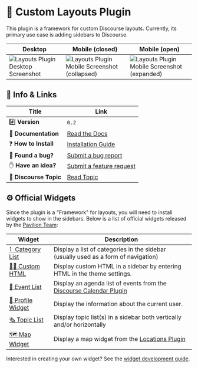 # 📐 Custom Layouts Plugin

This plugin is a framework for custom Discourse layouts. Currently, its primary use case is adding sidebars to Discourse.

| Desktop                                                                                                                                  | Mobile (closed)                                                                                                                                     | Mobile (open)                                                                                                                                      |
| ---------------------------------------------------------------------------------------------------------------------------------------- | --------------------------------------------------------------------------------------------------------------------------------------------------- | -------------------------------------------------------------------------------------------------------------------------------------------------- |
| ![Layouts Plugin Desktop Screenshot](https://d11a6trkgmumsb.cloudfront.net/original/3X/1/4/14f4d328012164ba4fc28c75853fb3f36276f4b8.png) | ![Layouts Plugin Mobile Screenshot (collapsed)](https://d11a6trkgmumsb.cloudfront.net/original/3X/8/c/8c66e4fbe35bd62d14c3595147c2e79938947e62.png) | ![Layouts Plugin Mobile Screenshot (expanded)](https://d11a6trkgmumsb.cloudfront.net/original/3X/4/d/4d739410f2a7c669f78586b424267e8232181662.png) |

## 🔗 Info &amp; Links

| Title                  | Link                                                                        |
| ---------------------- | --------------------------------------------------------------------------- |
| #️⃣ **Version**         | `0.2`                                                                       |
| 📄 **Documentation**   | [Read the Docs](https://thepavilion.io/t/layouts-plugin/2891)               |
| ❓ **How to Install**  | [Installation Guide](https://thepavilion.io/t/installation-and-setup/3200)  |
| 🐛 **Found a bug?**    | [Submit a bug report](https://thepavilion.io/w/bug-report/steps/intro)      |
| ✋ **Have an idea?**   | [Submit a feature request](https://thepavilion.io/w/bug-report/steps/intro) |
| 📰 **Discourse Topic** | [Read Topic](https://meta.discourse.org/t/custom-layouts-plugin/55208)      |

## ⚙️ Official Widgets

Since the plugin is a "Framework" for layouts, you will need to install widgets to show in the sidebars. Below is a list of official widgets released by the [Pavilion Team](https://thepavilion.io/members):

| Widget                                                                         | Description                                                                                                                  |
| ------------------------------------------------------------------------------ | ---------------------------------------------------------------------------------------------------------------------------- |
| [⠇ Category List](https://github.com/paviliondev/layouts-category-list-widget) | Display a list of categories in the sidebar (usually used as a form of navigation)                                           |
| [🧑‍💻 Custom HTML](https://github.com/paviliondev/layouts-custom-html)        | Display custom HTML in a sidebar by entering HTML in the theme settings.                                                     |
| [📅 Event List](https://github.com/paviliondev/layouts-event-list-widget)      | Display an agenda list of events from the [Discourse Calendar Plugin](https://meta.discourse.org/t/discourse-calendar/97376) |
| [👨 Profile Widget](https://github.com/paviliondev/layouts-profile-widget)     | Display the information about the current user.                                                                              |
| [🗞 Topic List](https://github.com/paviliondev/layouts-topic-lists-widget)      | Display topic list(s) in a sidebar both vertically and/or horizontally                                                       |
| [🗺 Map Widget](https://thepavilion.io/t/map-widget/4112)                       | Display a map widget from the [Locations Plugin](https://thepavilion.io/t/locations-plugin/3997)                             |

Interested in creating your own widget? See the [widget development guide](https://thepavilion.io/t/widget-development/3214).
